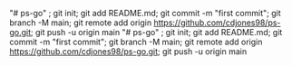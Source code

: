 "# ps-go" ; git init; git add README.md; git commit -m "first commit"; git branch -M main; git remote add origin https://github.com/cdjones98/ps-go.git; git push -u origin main
"# ps-go" ; git init; git add README.md; git commit -m "first commit"; git branch -M main; git remote add origin https://github.com/cdjones98/ps-go.git; git push -u origin main

